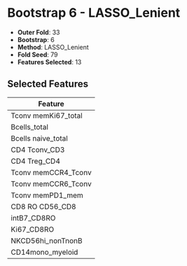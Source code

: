 # Bootstrap 6 - LASSO_Lenient

- **Outer Fold**: 33
- **Bootstrap**: 6
- **Method**: LASSO_Lenient
- **Fold Seed**: 79
- **Features Selected**: 13

## Selected Features

| Feature |
|---------|
| Tconv memKi67_total |
| Bcells_total |
| Bcells naive_total |
| CD4 Tconv_CD3 |
| CD4 Treg_CD4 |
| Tconv memCCR4_Tconv |
| Tconv memCCR6_Tconv |
| Tconv memPD1_mem |
| CD8 RO CD56_CD8 |
| intB7_CD8RO |
| Ki67_CD8RO |
| NKCD56hi_nonTnonB |
| CD14mono_myeloid |

